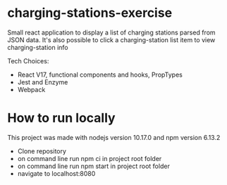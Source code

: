 # charging-stations-exercise
Small react application to display a list of charging stations parsed from JSON data. It's also possible to click a charging-station list item to view charging-station info

Tech Choices:
* React V17, functional components and hooks, PropTypes
* Jest and Enzyme
* Webpack

# How to run locally
This project was made with nodejs version 10.17.0 and npm version 6.13.2

* Clone repository
* on command line run npm ci in project root folder
* on command line run npm start in project root folder
* navigate to localhost:8080

